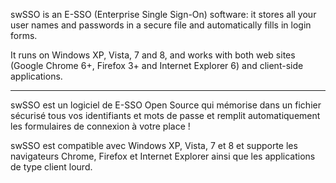 swSSO is an E-SSO (Enterprise Single Sign-On) software: it stores all your user names and passwords in a secure file and automatically fills in login forms.

It runs on Windows XP, Vista, 7 and 8, and works with both web sites (Google Chrome 6+, Firefox 3+ and Internet Explorer 6) and client-side applications.


---


swSSO est un logiciel de E-SSO Open Source qui mémorise dans un fichier sécurisé tous vos identifiants et mots de passe et remplit automatiquement les formulaires de connexion à votre place !

swSSO est compatible avec Windows XP, Vista, 7 et 8 et supporte les navigateurs Chrome, Firefox et Internet Explorer ainsi que les applications de type client lourd.